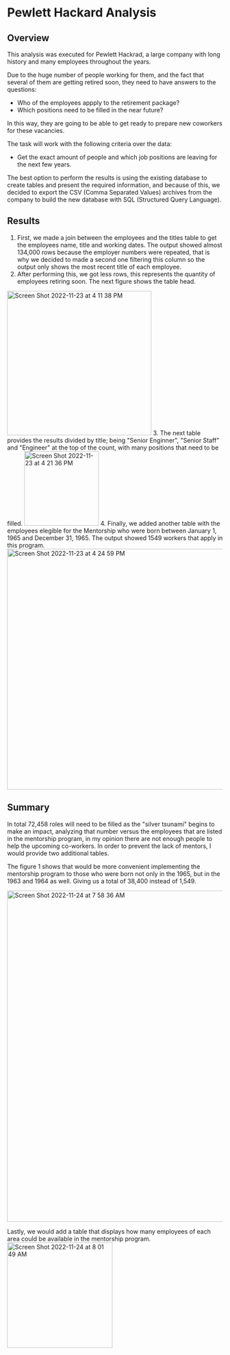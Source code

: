 # Pewlett Hackard Analysis


## Overview 

This analysis was executed for Pewlett Hackrad, a large company with long history and many employees throughout the years. 

Due to the huge number of people working for them, and the fact that several of them are getting retired soon, they need to have answers to the questions:
- Who of the employees appply to the retirement package?
- Which positions need to be filled in the near future?

In this way, they are going to be able to get ready to prepare new coworkers for these vacancies. 

The task will work with the following criteria over the data:
- Get the exact amount of people and which job positions are leaving for the next few years.

The best option to perform the results is using the existing database to create  tables and present the required information, and because of this, we decided to export the CSV (Comma Separated Values) archives from the company to build the new database with SQL (Structured Query Language).


## Results

1. First, we made a join between the employees and the titles table to get the employees name, title and working dates. The output showed almost 134,000 rows because the employer numbers were repeated, that is why we decided to made a second one filtering this column so the output only shows the most recent title of each employee.
2. After performing this, we got less rows, this represents the quantity of employees retiring soon. The next figure shows the table head.  
<img width="337" alt="Screen Shot 2022-11-23 at 4 11 38 PM" src="https://user-images.githubusercontent.com/113856917/203654729-4b4d08bc-bbd8-46b2-b7e7-ee2520d85e05.png">
 3. The next table provides the results divided by title; being "Senior Enginner", "Senior Staff" and "Engineer" at the top of the count, with many positions that need to be filled. 
 <img width="174" alt="Screen Shot 2022-11-23 at 4 21 36 PM" src="https://user-images.githubusercontent.com/113856917/203655841-1cccd264-0872-4e20-ad1f-8805fa1373ee.png">
4. Finally, we added another table with the employees elegible for the Mentorship who were born between January 1, 1965 and December 31, 1965. The output showed 1549 workers that apply in this program.
<img width="562" alt="Screen Shot 2022-11-23 at 4 24 59 PM" src="https://user-images.githubusercontent.com/113856917/203656295-5d0384cf-cebc-481d-9c65-4938798519ae.png">


## Summary

 In total 72,458 roles will need to be filled as the "silver tsunami" begins to make an impact, analyzing that number versus the employees that are listed in the mentorship program, in my opinion there are not enough people to help the upcoming co-workers. In order to prevent the lack of mentors, I would provide two additional tables.
 
 The figure 1 shows that would be more convenient implementing the mentorship program to those who were born not only in the 1965, but in the 1963 and 1964 as well. Giving us a total of 38,400 instead of 1,549.
 
<img width="773" alt="Screen Shot 2022-11-24 at 7 58 36 AM" src="https://user-images.githubusercontent.com/113856917/203802248-292d184e-6b8f-4754-9d8b-98852967ac94.png">

Lastly, we would add a table that displays how many employees of each area could be available in the mentorship program.
<img width="246" alt="Screen Shot 2022-11-24 at 8 01 49 AM" src="https://user-images.githubusercontent.com/113856917/203803074-b0227e7d-1b7a-4715-b4bd-24aaa1a8bd1e.png">
